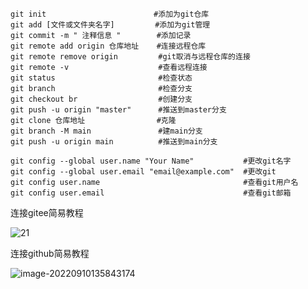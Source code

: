 ```
git init                        #添加为git仓库
git add [文件或文件夹名字]         #添加为git管理
git commit -m " 注释信息 "        #添加记录
git remote add origin 仓库地址    #连接远程仓库
git remote remove origin         #git取消与远程仓库的连接
git remote -v                    #查看远程连接
git status                       #检查状态
git branch                       #检查分支
git checkout br                  #创建分支
git push -u origin "master"      #推送到master分支
git clone 仓库地址                #克隆
git branch -M main               #建main分支
git push -u origin main          #推送到main分支

```

```
git config --global user.name "Your Name"           #更改git名字
git config --global user.email "email@example.com"  #更改git
git config user.name                                #查看git用户名 
git config user.email                               #查看git邮箱 
```



连接gitee简易教程

![21](C:\Users\86182\Desktop\学习笔记\images\21.png)

连接github简易教程

![image-20220910135843174](C:\Users\86182\AppData\Roaming\Typora\typora-user-images\image-20220910135843174.png)
